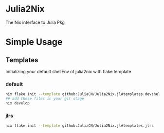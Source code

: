 # Julia2Nix

The Nix interface to Julia Pkg

# Simple Usage

## Templates

Initializing your default shellEnv of julia2nix with flake template

### default

```sh
nix flake init --template github:JuliaCN/Julia2Nix.jl#templates.devshell
## add these files in your git stage
nix develop
```

### jlrs

```sh
nix flake init --template github:JuliaCN/Julia2Nix.jl#templates.jlrs
```
